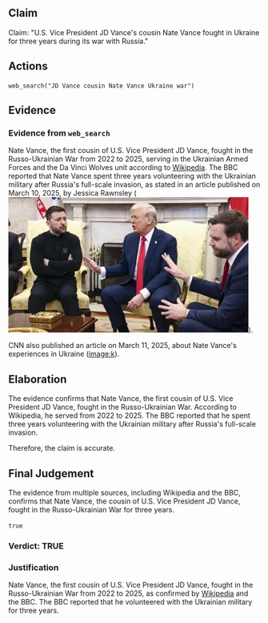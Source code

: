 ## Claim
Claim: "U.S. Vice President JD Vance's cousin Nate Vance fought in Ukraine for three years during its war with Russia."

## Actions
```
web_search("JD Vance cousin Nate Vance Ukraine war")
```

## Evidence
### Evidence from `web_search`
Nate Vance, the first cousin of U.S. Vice President JD Vance, fought in the Russo-Ukrainian War from 2022 to 2025, serving in the Ukrainian Armed Forces and the Da Vinci Wolves unit according to [Wikipedia](https://en.wikipedia.org/wiki/Nate_Vance). The BBC reported that Nate Vance spent three years volunteering with the Ukrainian military after Russia's full-scale invasion, as stated in an article published on March 10, 2025, by Jessica Rawnsley (![image 516](media/2025-08-06_17-44-1754502273-660934.jpg)).

CNN also published an article on March 11, 2025, about Nate Vance's experiences in Ukraine (<image:k>).


## Elaboration
The evidence confirms that Nate Vance, the first cousin of U.S. Vice President JD Vance, fought in the Russo-Ukrainian War. According to Wikipedia, he served from 2022 to 2025. The BBC reported that he spent three years volunteering with the Ukrainian military after Russia's full-scale invasion.

Therefore, the claim is accurate.


## Final Judgement
The evidence from multiple sources, including Wikipedia and the BBC, confirms that Nate Vance, the cousin of U.S. Vice President JD Vance, fought in the Russo-Ukrainian War for three years.

`true`


### Verdict: TRUE

### Justification
Nate Vance, the first cousin of U.S. Vice President JD Vance, fought in the Russo-Ukrainian War from 2022 to 2025, as confirmed by [Wikipedia](https://en.wikipedia.org/wiki/Nate_Vance) and the BBC. The BBC reported that he volunteered with the Ukrainian military for three years.
